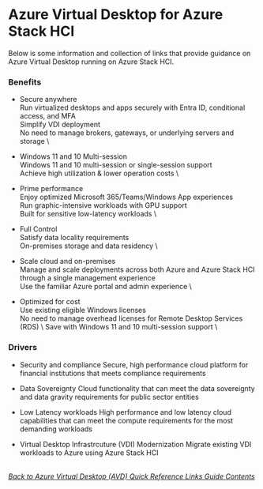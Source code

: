 # Azure Virtual Desktop for Azure Stack HCI
Below is some information and collection of links that provide guidance on Azure Virtual Desktop running on Azure Stack HCI.

### Benefits
- Secure anywhere \
Run virtualized desktops and apps securely with Entra ID, conditional access, and MFA \
Simplify VDI deployment \
No need to manage brokers, gateways, or underlying servers and storage \

- Windows 11 and 10 Multi-session \
Windows 11 and 10 multi-session or single-session support \
Achieve high utilization & lower operation costs \

- Prime performance \
Enjoy optimized Microsoft 365/Teams/Windows App experiences \
Run graphic-intensive workloads with GPU support \
Built for sensitive low-latency workloads \

- Full Control \
Satisfy data locality requirements \
On-premises storage and data residency \

- Scale cloud and on-premises \
Manage and scale deployments across both Azure and Azure Stack HCI through a single management experience \
Use the familiar Azure portal and admin experience \

- Optimized for cost \
Use existing eligible Windows licenses \
No need to manage overhead licenses for Remote Desktop Services (RDS) \ 
Save with Windows 11 and 10 multi-session support \


### Drivers
- Security and compliance
Secure, high performance cloud platform for financial institutions that meets compliance requirements

- Data Sovereignty
Cloud functionality that can meet the data sovereignty and data gravity requirements for public sector entities

- Low Latency workloads
High performance and low latency cloud capabilities that can meet the compute requirements for the most demanding workloads

- Virtual Desktop Infrastrcuture (VDI) Modernization
Migrate existing VDI workloads to Azure using Azure Stack HCI

\
[*Back to Azure Virtual Desktop (AVD) Quick Reference Links Guide Contents*](https://github.com/chrismihm-ms/AVDQuickLinks/blob/main/README.md#azure-virtual-desktop-avd-quick-reference-links)